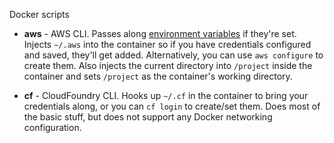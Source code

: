 Docker scripts

- **aws** - AWS CLI. Passes along [environment variables](https://docs.aws.amazon.com/cli/latest/userguide/cli-environment.html)
  if they're set. Injects `~/.aws` into the container so if you have
  credentials configured and saved, they'll get added. Alternatively, you can
  use `aws configure` to create them. Also injects the current directory into
  `/project` inside the container and sets `/project` as the container's
  working directory.

- **cf** - CloudFoundry CLI. Hooks up `~/.cf` in the container to bring your
  credentials along, or you can `cf login` to create/set them. Does most of
  the basic stuff, but does not support any Docker networking configuration.

